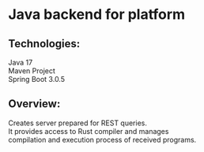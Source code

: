 # Java backend for platform

## Technologies:
Java 17\
Maven Project\
Spring Boot 3.0.5

## Overview:
Creates server prepared for REST queries.\
It provides access to Rust compiler and manages\
compilation and execution process of received programs.

